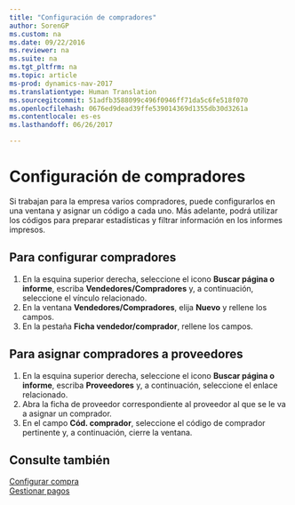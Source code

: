 ```yaml
---
title: "Configuración de compradores"
author: SorenGP
ms.custom: na
ms.date: 09/22/2016
ms.reviewer: na
ms.suite: na
ms.tgt_pltfrm: na
ms.topic: article
ms-prod: dynamics-nav-2017
ms.translationtype: Human Translation
ms.sourcegitcommit: 51adfb3588099c496f0946ff71da5c6fe518f070
ms.openlocfilehash: 0676ed9dead39ffe539014369d1355db30d3261a
ms.contentlocale: es-es
ms.lasthandoff: 06/26/2017

---
```


# <a name="how-to-set-up-purchasers"></a>Configuración de compradores
Si trabajan para la empresa varios compradores, puede configurarlos en una ventana y asignar un código a cada uno. Más adelante, podrá utilizar los códigos para preparar estadísticas y filtrar información en los informes impresos.

## <a name="to-set-up-purchasers"></a>Para configurar compradores
1. En la esquina superior derecha, seleccione el icono **Buscar página o informe**, escriba **Vendedores/Compradores** y, a continuación, seleccione el vínculo relacionado.
2. En la ventana **Vendedores/Compradores**, elija **Nuevo** y rellene los campos.
3. En la pestaña **Ficha vendedor/comprador**, rellene los campos.

## <a name="to-assign-purchasers-to-vendors"></a>Para asignar compradores a proveedores
1. En la esquina superior derecha, seleccione el icono **Buscar página o informe**, escriba **Proveedores** y, a continuación, seleccione el enlace relacionado.
2. Abra la ficha de proveedor correspondiente al proveedor al que se le va a asignar un comprador.
3. En el campo **Cód. comprador**, seleccione el código de comprador pertinente y, a continuación, cierre la ventana.

## <a name="see-also"></a>Consulte también
[Configurar compra](purchasing-setup-purchasing.md)  
[Gestionar pagos](payables-manage-payables.md)

